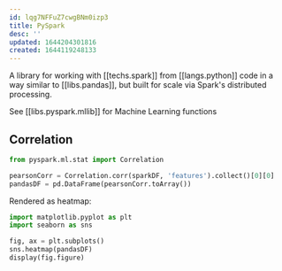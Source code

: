 ```yaml
---
id: lqg7NFFuZ7cwgBNm0izp3
title: PySpark
desc: ''
updated: 1644204301816
created: 1644119248133
---
```


A library for working with [[techs.spark]] from [[langs.python]] code in a way similar to [[libs.pandas]], but built for scale via Spark's distributed processing.

See [[libs.pyspark.mllib]] for Machine Learning functions

## Correlation

```py
from pyspark.ml.stat import Correlation

pearsonCorr = Correlation.corr(sparkDF, 'features').collect()[0][0]
pandasDF = pd.DataFrame(pearsonCorr.toArray())
```

Rendered as heatmap:

```py
import matplotlib.pyplot as plt
import seaborn as sns

fig, ax = plt.subplots()
sns.heatmap(pandasDF)
display(fig.figure)
```
